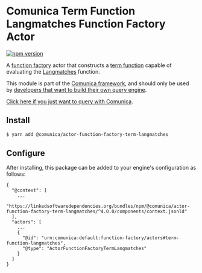 # Comunica Term Function Langmatches Function Factory Actor

[![npm version](https://badge.fury.io/js/%40comunica%2Factor-function-factory-term-function-langmatches.svg)](https://www.npmjs.com/package/@comunica/actor-function-factory-term-langmatches)

A [function factory](https://github.com/comunica/comunica/tree/master/packages/bus-function-factory) actor
that constructs a [term function](https://github.com/comunica/comunica/tree/master/packages/bus-function-factory/lib/ActorFunctionFactory.ts)
capable of evaluating the [Langmatches](https://www.w3.org/TR/sparql11-query/#func-langMatches) function.

This module is part of the [Comunica framework](https://github.com/comunica/comunica),
and should only be used by [developers that want to build their own query engine](https://comunica.dev/docs/modify/).

[Click here if you just want to query with Comunica](https://comunica.dev/docs/query/).

## Install

```bash
$ yarn add @comunica/actor-function-factory-term-langmatches
```

## Configure

After installing, this package can be added to your engine's configuration as follows:
```text
{
  "@context": [
    ...
    "https://linkedsoftwaredependencies.org/bundles/npm/@comunica/actor-function-factory-term-langmatches/^4.0.0/components/context.jsonld"
  ],
  "actors": [
    ...
    {
      "@id": "urn:comunica:default:function-factory/actors#term-function-langmatches",
      "@type": "ActorFunctionFactoryTermLangmatches"
    }
  ]
}
```
